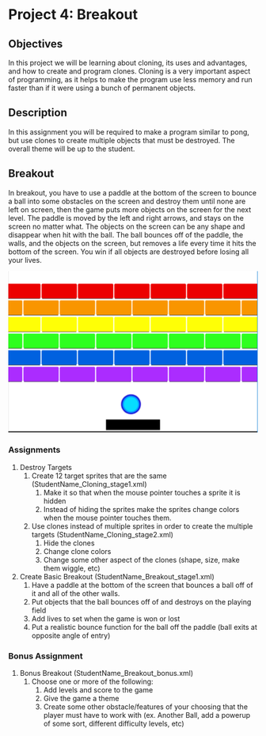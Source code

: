# Project 4: Breakout

## Objectives
In this project we will be learning about cloning, its uses and advantages, and how to create and program clones. Cloning is a very important aspect of programming, as it helps to make the program use less memory and run  faster than if it were using a bunch of permanent objects.

## Description
In this assignment you will be required to make a program similar to pong, but use clones to create multiple objects that must be destroyed. The overall theme will be up to the student.

## Breakout
In breakout, you have to use a paddle at the bottom of the screen to bounce a ball into some obstacles on the screen and destroy them until none are left on screen, then the game puts more objects on the screen for the next level. The paddle is moved by the left and right arrows, and stays on the screen no matter what. The objects on the screen can be any shape and disappear when hit with the ball. The ball bounces off of the paddle, the walls, and the objects on the screen, but removes a life every time it hits the bottom of the screen. You win if all objects are destroyed before losing all your lives.

![Breakout Example](images/p4_breakout_image.png)

### Assignments
1. Destroy Targets 
   1. Create 12 target sprites that are the same (StudentName_Cloning_stage1.xml)
      1. Make it so that when the mouse pointer touches a sprite it is hidden 
      1. Instead of hiding the sprites make the sprites change colors when the mouse pointer touches them.  
   1. Use clones instead of multiple sprites in order to create the multiple targets (StudentName_Cloning_stage2.xml)
      1. Hide the clones
      1. Change clone colors
      1. Change some other aspect of the clones (shape, size, make them wiggle, etc)  
1. Create Basic Breakout  (StudentName_Breakout_stage1.xml)
   1. Have a paddle at the bottom of the screen that bounces a ball off of it and all of the other walls.
   1. Put objects that the ball bounces off of and destroys on the playing field
   1. Add lives to set when the game is won or lost 
   1. Put a realistic bounce function for the ball off the paddle (ball exits at opposite angle of entry)
### Bonus Assignment
1. Bonus Breakout (StudentName_Breakout_bonus.xml)
   1. Choose one or more of the following:
      1. Add levels and score to the game
      1. Give the game a theme
      1. Create some other obstacle/features of your choosing that the player must have to work with (ex. Another Ball, add a powerup of some sort, different difficulty levels, etc)
